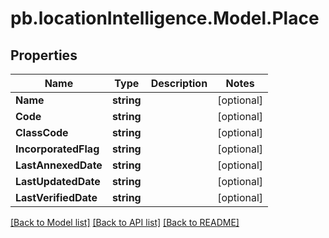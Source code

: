 # pb.locationIntelligence.Model.Place
## Properties

Name | Type | Description | Notes
------------ | ------------- | ------------- | -------------
**Name** | **string** |  | [optional] 
**Code** | **string** |  | [optional] 
**ClassCode** | **string** |  | [optional] 
**IncorporatedFlag** | **string** |  | [optional] 
**LastAnnexedDate** | **string** |  | [optional] 
**LastUpdatedDate** | **string** |  | [optional] 
**LastVerifiedDate** | **string** |  | [optional] 

[[Back to Model list]](../README.md#documentation-for-models) [[Back to API list]](../README.md#documentation-for-api-endpoints) [[Back to README]](../README.md)

